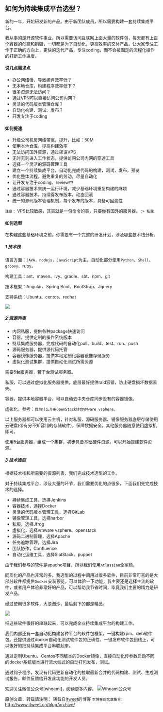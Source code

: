 如何为持续集成平台选型？
---

新的一年，开始研发新的产品。由于新团队成员，所以需要构建一套持续集成平台。

我从事的是开源软件事业，所以需要访问互联网上面大量的软件包，每天都有上百个容器的创建和销毁，一切都是为了自动化，更高效率的交付产品。让大家专注工作于正确的方向上，更快的迭代产品，专注coding，而不会被固定的流程化操作的打断工作进度。

#### 说几点需求点

- 办公网络慢、导致编译效率低？ 
- 无本地仓库，构建程序效率低下？
- 很多资源无法访问？
- 通过VPN可以直接访问公司内网？
- 灵活的代码版本管理仓库？
- 自动化构建、测试、发布？
- 开发专注于coding

#### 如何提速

- 升级公司机房网络带宽，提升，比如：50M
- 使用本地仓库，提高构建效率
- 无法访问国外资源，通过架设VPS
- 无时无刻进入工作状态，提供访问公司内网的穿透工具
- 选择一个灵活的源码管理工具
- 建立一个持续集成平台，自动化完成代码的构建，测试，发布，预览
- 优化整体流程，避免重复的劳动，尽量自动化
- 让开发专注于coding、review中
- 通过容器技术来统一运行环境，减少基础环境重复构建的麻烦
- 通过容器技术，持续得发布版本，动态回滚
- 统一的源码版本管理机制，每个发布的版本，具备可回溯性

`注意：` VPS比较敏感，其实就是一句命令的事，只要你有国外的服务器。`:> 私我`

#### 如何选型

在构建这些基础环境之前，你需要有一个完整的研发计划，涉及哪些技术栈分析。

##### 1 技术栈

语言方面：`JAVA`，`nodejs`，`JavaScript`为主，自动化部分使用`Python`、`Shell`、`groovy`、ruby。

构建工具：ant、maven、ivy、gradle、sbt、npm、git

技术框架：Angular、Spring Boot、BootStrap、Jquery

支持系统：Ubuntu、centos、redhat

![](https://github.com/itweet/labs/raw/master/devops/img/devops-1.png)

##### 2 资源列表

- 内网私服，提供各种package快速访问
- 容器，提供定制的操作系统版本
- 持续集成服务器，完成代码的自动化pull、build、test、run、push
- 源码服务器，提供源代码托管
- 容器镜像服务器，提供本地定制化容器镜像存储服务
- 虚拟化测试集群，提供自动化测试所需资源

需要5台服务器，若干台测试服务器。

私服，可以通过虚拟化服务器提供，底层最好提供raid容错，防止硬盘损坏数据丢失。

容器，提供本地容器平台，可以自动去中央仓库同步没有的容器镜像。

虚拟化，参考：`我为什么弃用OpenStack转向VMware vsphere`。

以上服务器都可以使用云主机，针对私服、源码服务器、镜像服务器底层存储使用云硬盘(带有分不知容错的存储软件)，保障数据安全。其他服务器随意使用虚拟机即可。

使用5台服务器，组成一个集群，初步具备基础硬件资源，可以开始搭建软件资源。

##### 3 技术选型

根据技术栈和所需要的资源列表，我们完成技术选型的工作。

对于持续集成平台，涉及大量的环节，我们需要优化的点很多，下面我们先完成技术的选择。

* 持续集成工具，选择Jenkins
* 容器技术，选择Docker
* 灵活的代码版本管理工具，选择GitLab
* 镜像管理工具，选择harbor
* 私服，选择Jfrog
* 虚拟化，选择vmware vsphere、openstack
* 源码二进制管理，选择Apache
* 任务追踪管理，选择Jira
* 团队协作，Confluence
* 自动化运维工具，选择SlatStack、puppet

由于我们参与的软件是apache项目，所以我们使用`Atlassian`全家桶。

同质化的产品也非常的多，我选型的过程中调用过很多软件，目前非常可喜的是大部分软件都提供`Docker`安装预览，可以体验一下功能，我主要还是选择主流的软件，或者用户体验非常好的产品，可以帮助我节省时间，毕竟我们主要的精力是研发产品。

经过使用很多软件，大浪淘沙，最后剩下的都是精品。

![](https://github.com/itweet/labs/raw/master/devops/img/nexatrace-pipeline.png)

把这些软件很好的串联起来，可以完成企业持续集成平台的构建工作。

我们内部还有一套自动化构建各种平台的软件包框架，一键构建rpm、deb软件包。还提供通过docker自动化测试软件包的正确性、一键发布软件包到线上，可以很好的把持续集成平台串联起来。

通过定制Ubuntu、Centos不同版本的Docker镜像，直接自动化传参数启动不同的docker系统版本进行流水线式的自动打包发布，测试。

通过钩子程序，发现有代码更新自动化的拉取最新合并的代码构建、测试、生成测试报告，邮件反馈给开发此功能的开发人员。

欢迎关注微信公众号[whoami]，阅读更多内容。
![Whoami公众号](https://github.com/itweet/labs/raw/master/common/img/weixin_public.gif)

原创文章，转载请注明： 转载自[Itweet](http://www.itweet.cn)的博客
`本博客的文章集合:` http://www.itweet.cn/blog/archive/